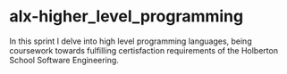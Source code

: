 # alx-higher_level_programming
In this sprint I delve into high level programming languages, being coursework towards fulfilling certisfaction requirements of the Holberton School Software Engineering.
